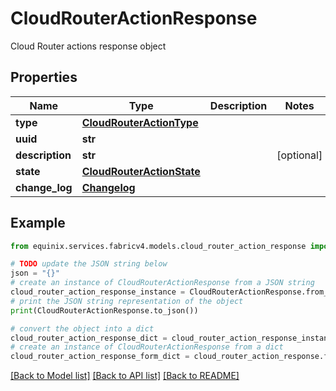 # CloudRouterActionResponse

Cloud Router actions response object

## Properties

Name | Type | Description | Notes
------------ | ------------- | ------------- | -------------
**type** | [**CloudRouterActionType**](CloudRouterActionType.md) |  | 
**uuid** | **str** |  | 
**description** | **str** |  | [optional] 
**state** | [**CloudRouterActionState**](CloudRouterActionState.md) |  | 
**change_log** | [**Changelog**](Changelog.md) |  | 

## Example

```python
from equinix.services.fabricv4.models.cloud_router_action_response import CloudRouterActionResponse

# TODO update the JSON string below
json = "{}"
# create an instance of CloudRouterActionResponse from a JSON string
cloud_router_action_response_instance = CloudRouterActionResponse.from_json(json)
# print the JSON string representation of the object
print(CloudRouterActionResponse.to_json())

# convert the object into a dict
cloud_router_action_response_dict = cloud_router_action_response_instance.to_dict()
# create an instance of CloudRouterActionResponse from a dict
cloud_router_action_response_form_dict = cloud_router_action_response.from_dict(cloud_router_action_response_dict)
```
[[Back to Model list]](../README.md#documentation-for-models) [[Back to API list]](../README.md#documentation-for-api-endpoints) [[Back to README]](../README.md)


